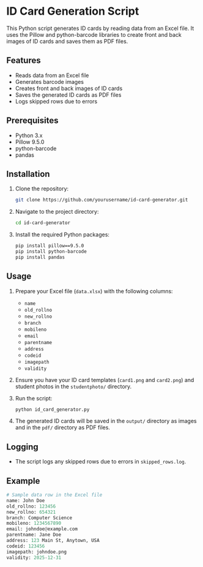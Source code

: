 # ID Card Generation Script

This Python script generates ID cards by reading data from an Excel file. It uses the Pillow and python-barcode libraries to create front and back images of ID cards and saves them as PDF files.

## Features

- Reads data from an Excel file
- Generates barcode images
- Creates front and back images of ID cards
- Saves the generated ID cards as PDF files
- Logs skipped rows due to errors

## Prerequisites

- Python 3.x
- Pillow 9.5.0
- python-barcode
- pandas

## Installation

1. Clone the repository:
   ```bash
   git clone https://github.com/yourusername/id-card-generator.git
   ```
2. Navigate to the project directory:
   ```bash
   cd id-card-generator
   ```
3. Install the required Python packages:
   ```bash
   pip install pillow==9.5.0
   pip install python-barcode
   pip install pandas
   ```

## Usage

1. Prepare your Excel file (`data.xlsx`) with the following columns:

   - `name`
   - `old_rollno`
   - `new_rollno`
   - `branch`
   - `mobileno`
   - `email`
   - `parentname`
   - `address`
   - `codeid`
   - `imagepath`
   - `validity`

2. Ensure you have your ID card templates (`card1.png` and `card2.png`) and student photos in the `studentphoto/` directory.

3. Run the script:

   ```bash
   python id_card_generator.py
   ```

4. The generated ID cards will be saved in the `output/` directory as images and in the `pdf/` directory as PDF files.

## Logging

- The script logs any skipped rows due to errors in `skipped_rows.log`.

## Example

```python
# Sample data row in the Excel file
name: John Doe
old_rollno: 123456
new_rollno: 654321
branch: Computer Science
mobileno: 1234567890
email: johndoe@example.com
parentname: Jane Doe
address: 123 Main St, Anytown, USA
codeid: 123456
imagepath: johndoe.png
validity: 2025-12-31
```
